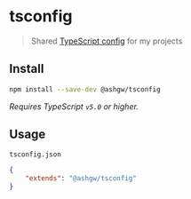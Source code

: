 # tsconfig

> Shared [TypeScript config](https://www.typescriptlang.org/docs/handbook/tsconfig-json.html) for my projects

## Install

```sh
npm install --save-dev @ashgw/tsconfig
```

*Requires TypeScript `v5.0` or higher.*

## Usage

`tsconfig.json`

```json
{
	"extends": "@ashgw/tsconfig"
}
```

